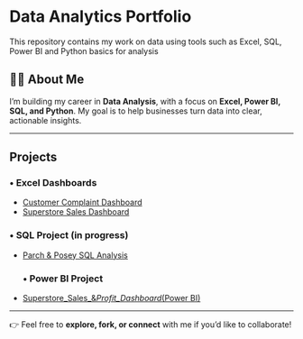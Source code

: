 # Data Analytics Portfolio
This repository contains my work on data using tools such as Excel, SQL, Power BI and Python basics for analysis

## 👨‍💻 About Me

I’m building my career in **Data Analysis**, with a focus on **Excel, Power BI, SQL, and Python**. My goal is to help businesses turn data into clear, actionable insights.

---

## Projects

### • Excel Dashboards
- [Customer Complaint Dashboard](Excel_Dashboard/Customer_Complaint_Dashboard/README.md)
- [Superstore Sales Dashboard](Excel_Dashboard/Superstore_Customers_Products_Orders/README.md)

### • SQL Project (in progress)
- [Parch & Posey SQL Analysis](SQL_Queries/Parch_Posey/README.md)

  ### • Power BI Project 
- [Superstore_Sales_&_Profit_Dashboard_(Power BI)](PowerBI_Dashboard/Superstore_Sales_&_Profit_Dashboard/README.md) 

---

👉 Feel free to **explore, fork, or connect** with me if you’d like to collaborate!


